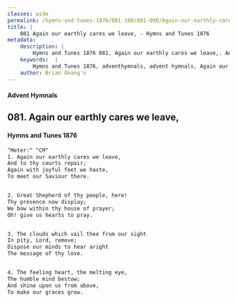 ```yaml
---
classes: wide
permalink: /hymns-and-tunes-1876/001-100/081-090/Again-our-earthly-cares-we-leave,/
title: |
    081 Again our earthly cares we leave, - Hymns and Tunes 1876
metadata:
    description: |
        Hymns and Tunes 1876 081. Again our earthly cares we leave,. And to thy courts repair; Again with joyful feet we haste, To meet our Saviour there. 
    keywords:  |
        Hymns and Tunes 1876, adventhymnals, advent hymnals, Again our earthly cares we leave,, And to thy courts repair;, 
    author: Brian Onang'o
---
```


#### Advent Hymnals
## 081. Again our earthly cares we leave,
####  Hymns and Tunes 1876

```txt
^Meter:^ ^CM^
1. Again our earthly cares we leave,
And to thy courts repair;
Again with joyful feet we haste,
To meet our Saviour there.


2. Great Shepherd of thy people, here!
Thy presence now display;
We bow within thy house of prayer;
Oh! give us hearts to pray.


3. The clouds which vail thee from our sight
In pity, Lord, remove;
Dispose our minds to hear aright
The message of thy love.


4. The feeling heart, the melting eye,
The humble mind bestow;
And shine upon us from above,
To make our graces grow.
```